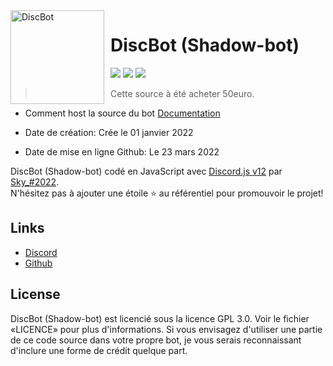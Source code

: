 <img width="150" height="150" align="left" style="float: left; margin: 0 10px 0 0;" alt="DiscBot" src="https://cdn.discordapp.com/attachments/7">  

# DiscBot (Shadow-bot)

[![](https://img.shields.io/discord/929192992160481331.svg?logo=discord&colorB=7289DA)](https://discord.gg/)
[![](https://img.shields.io/badge/discord.js-v12.0.0--dev-blue.svg?logo=npm)](https://github.com/discordjs)
[![](https://img.shields.io/badge/paypal-donate-blue.svg)](https://www.paypal.me/niondiscord)

> Cette source à été acheter 50euro.

* Comment host la source du bot [Documentation](https://docs.discbot.xyz)

* Date de création: Crée le 01 janvier 2022
* Date de mise en ligne Github: Le 23 mars 2022

DiscBot (Shadow-bot) codé en JavaScript avec [Discord.js v12](https://discord.js.org) par [Sky_#2022](https://github.com/skyledev).  
N'hésitez pas à ajouter une étoile ⭐ au référentiel pour promouvoir le projet!


## Links

*   [Discord](https://discord.gg/)
*   [Github](https://github.com/skyledev)

## License

DiscBot (Shadow-bot) est licencié sous la licence GPL 3.0. Voir le fichier «LICENCE» pour plus d'informations. Si vous envisagez d'utiliser une partie de ce code source dans votre propre bot, je vous serais reconnaissant d'inclure une forme de crédit quelque part.
